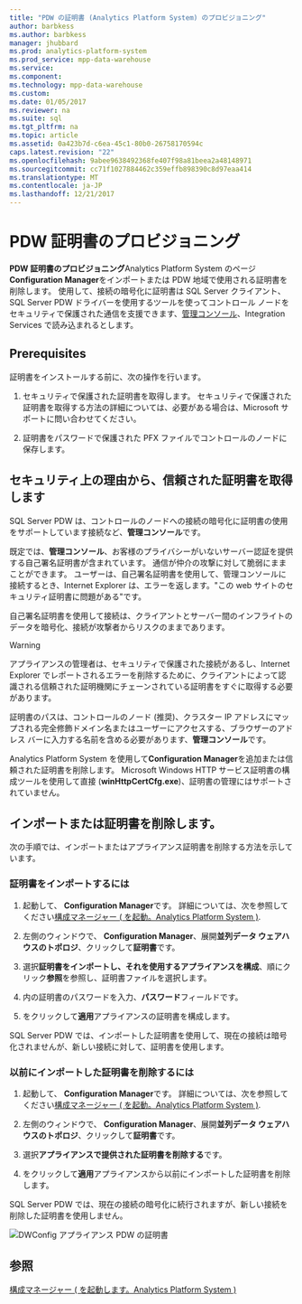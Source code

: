 ```yaml
---
title: "PDW の証明書 (Analytics Platform System) のプロビジョニング"
author: barbkess
ms.author: barbkess
manager: jhubbard
ms.prod: analytics-platform-system
ms.prod_service: mpp-data-warehouse
ms.service: 
ms.component: 
ms.technology: mpp-data-warehouse
ms.custom: 
ms.date: 01/05/2017
ms.reviewer: na
ms.suite: sql
ms.tgt_pltfrm: na
ms.topic: article
ms.assetid: 0a423b7d-c6ea-45c1-80b0-26758170594c
caps.latest.revision: "22"
ms.openlocfilehash: 9abee9638492368fe407f98a81beea2a48148971
ms.sourcegitcommit: cc71f1027884462c359effb898390c8d97eaa414
ms.translationtype: MT
ms.contentlocale: ja-JP
ms.lasthandoff: 12/21/2017
---
```

# <a name="pdw-certificate-provisioning"></a>PDW 証明書のプロビジョニング
**PDW 証明書のプロビジョニング**Analytics Platform System のページ**Configuration Manager**をインポートまたは PDW 地域で使用される証明書を削除します。 使用して、接続の暗号化に証明書は SQL Server クライアント、SQL Server PDW ドライバーを使用するツールを使ってコントロール ノードをセキュリティで保護された通信を支援できます、[管理コンソール](monitor-the-appliance-by-using-the-admin-console.md)、Integration Services で読み込まれるとします。  
  
## <a name="prerequisites"></a>Prerequisites  
証明書をインストールする前に、次の操作を行います。  
  
1.  セキュリティで保護された証明書を取得します。 セキュリティで保護された証明書を取得する方法の詳細については、必要がある場合は、Microsoft サポートに問い合わせてください。  
  
2.  証明書をパスワードで保護された PFX ファイルでコントロールのノードに保存します。  
  
## <a name="for-security-reasons-obtain-a-trusted-certificate"></a>セキュリティ上の理由から、信頼された証明書を取得します  
SQL Server PDW は、コントロールのノードへの接続の暗号化に証明書の使用をサポートしています接続など、**管理コンソール**です。  
  
既定では、**管理コンソール**、お客様のプライバシーがいないサーバー認証を提供する自己署名証明書が含まれています。 通信が仲介の攻撃に対して脆弱にままことができます。 ユーザーは、自己署名証明書を使用して、管理コンソールに接続するとき、Internet Explorer は、エラーを返します。"この web サイトのセキュリティ証明書に問題がある"です。  
  
自己署名証明書を使用して接続は、クライアントとサーバー間のインフライトのデータを暗号化、接続が攻撃者からリスクのままであります。  
  
> [!WARNING]  
> アプライアンスの管理者は、セキュリティで保護された接続があるし、Internet Explorer でレポートされるエラーを削除するために、クライアントによって認識される信頼された証明機関にチェーンされている証明書をすぐに取得する必要があります。  
  
証明書のパスは、コントロールのノード (推奨)、クラスター IP アドレスにマップされる完全修飾ドメイン名またはユーザーにアクセスする、ブラウザーのアドレス バーに入力する名前を含める必要があります、**管理コンソール**です。  
  
Analytics Platform System を使用して**Configuration Manager**を追加または信頼された証明書を削除します。 Microsoft Windows HTTP サービス証明書の構成ツールを使用して直接 (**winHttpCertCfg.exe**)、証明書の管理にはサポートされていません。  
  
## <a name="import-or-remove-the-certificate"></a>インポートまたは証明書を削除します。  
次の手順では、インポートまたはアプライアンス証明書を削除する方法を示しています。  
  
### <a name="to-import-the-certificate"></a>証明書をインポートするには  
  
1.  起動して、 **Configuration Manager**です。 詳細については、次を参照してください[構成マネージャー &#40; を起動。Analytics Platform System &#41;](launch-the-configuration-manager.md).  
  
2.  左側のウィンドウで、 **Configuration Manager**、展開**並列データ ウェアハウスのトポロジ**、クリックして**証明書**です。  
  
3.  選択**証明書をインポートし、それを使用するアプライアンスを構成**、順にクリック**参照**を参照し、証明書ファイルを選択します。  
  
4.  内の証明書のパスワードを入力、**パスワード**フィールドです。  
  
5.  をクリックして**適用**アプライアンスの証明書を構成します。  
  
SQL Server PDW では、インポートした証明書を使用して、現在の接続は暗号化されませんが、新しい接続に対して、証明書を使用します。  
  
### <a name="to-remove-the-previously-imported-certificate"></a>以前にインポートした証明書を削除するには  
  
1.  起動して、 **Configuration Manager**です。 詳細については、次を参照してください[構成マネージャー &#40; を起動。Analytics Platform System &#41;](launch-the-configuration-manager.md).  
  
2.  左側のウィンドウで、 **Configuration Manager**、展開**並列データ ウェアハウスのトポロジ**、クリックして**証明書**です。  
  
3.  選択**アプライアンスで提供された証明書を削除する**です。  
  
4.  をクリックして**適用**アプライアンスから以前にインポートした証明書を削除します。  
  
SQL Server PDW では、現在の接続の暗号化に続行されますが、新しい接続を削除した証明書を使用しません。  
  
![DWConfig アプライアンス PDW の証明書](./media/pdw-certificate-provisioning/SQL_Server_PDW_DWConfig_ApplPDWCert.png "SQL_Server_PDW_DWConfig_ApplPDWCert")  
  
## <a name="see-also"></a>参照  
[構成マネージャー &#40; を起動します。Analytics Platform System &#41;](launch-the-configuration-manager.md)  
<!-- MISSING LINKS [HDInsight Certificate Provisioning &#40;Analytics Platform System&#41;](hdinsight-certificate-provisioning.md)  -->  
  
